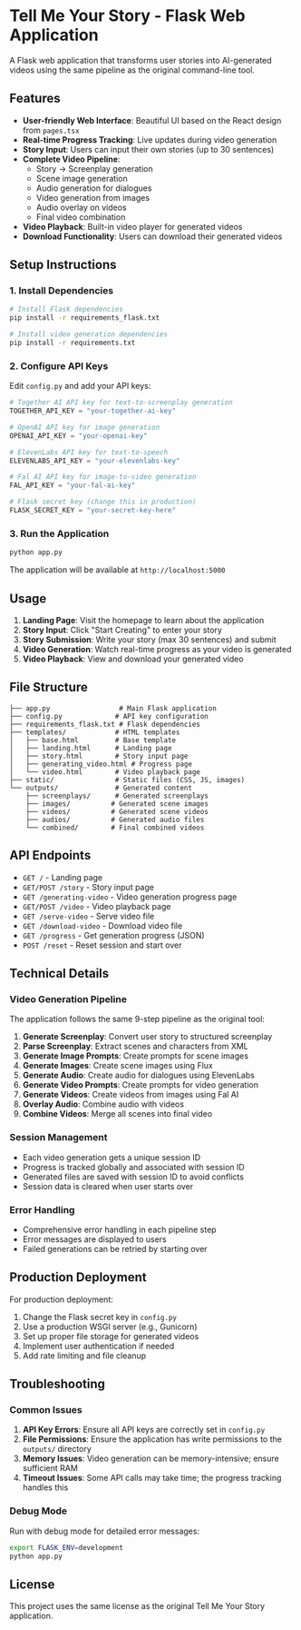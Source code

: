 # Tell Me Your Story - Flask Web Application

A Flask web application that transforms user stories into AI-generated videos using the same pipeline as the original command-line tool.

## Features

- **User-friendly Web Interface**: Beautiful UI based on the React design from `pages.tsx`
- **Real-time Progress Tracking**: Live updates during video generation
- **Story Input**: Users can input their own stories (up to 30 sentences)
- **Complete Video Pipeline**: 
  - Story → Screenplay generation
  - Scene image generation
  - Audio generation for dialogues
  - Video generation from images
  - Audio overlay on videos
  - Final video combination
- **Video Playback**: Built-in video player for generated videos
- **Download Functionality**: Users can download their generated videos

## Setup Instructions

### 1. Install Dependencies

```bash
# Install Flask dependencies
pip install -r requirements_flask.txt

# Install video generation dependencies
pip install -r requirements.txt
```

### 2. Configure API Keys

Edit `config.py` and add your API keys:

```python
# Together AI API key for text-to-screenplay generation
TOGETHER_API_KEY = "your-together-ai-key"

# OpenAI API key for image generation
OPENAI_API_KEY = "your-openai-key"

# ElevenLabs API key for text-to-speech
ELEVENLABS_API_KEY = "your-elevenlabs-key"

# Fal AI API key for image-to-video generation
FAL_API_KEY = "your-fal-ai-key"

# Flask secret key (change this in production)
FLASK_SECRET_KEY = "your-secret-key-here"
```

### 3. Run the Application

```bash
python app.py
```

The application will be available at `http://localhost:5000`

## Usage

1. **Landing Page**: Visit the homepage to learn about the application
2. **Story Input**: Click "Start Creating" to enter your story
3. **Story Submission**: Write your story (max 30 sentences) and submit
4. **Video Generation**: Watch real-time progress as your video is generated
5. **Video Playback**: View and download your generated video

## File Structure

```
├── app.py                 # Main Flask application
├── config.py             # API key configuration
├── requirements_flask.txt # Flask dependencies
├── templates/            # HTML templates
│   ├── base.html         # Base template
│   ├── landing.html      # Landing page
│   ├── story.html        # Story input page
│   ├── generating_video.html # Progress page
│   └── video.html        # Video playback page
├── static/               # Static files (CSS, JS, images)
└── outputs/              # Generated content
    ├── screenplays/      # Generated screenplays
    ├── images/          # Generated scene images
    ├── videos/          # Generated scene videos
    ├── audios/          # Generated audio files
    └── combined/        # Final combined videos
```

## API Endpoints

- `GET /` - Landing page
- `GET/POST /story` - Story input page
- `GET /generating-video` - Video generation progress page
- `GET/POST /video` - Video playback page
- `GET /serve-video` - Serve video file
- `GET /download-video` - Download video file
- `GET /progress` - Get generation progress (JSON)
- `POST /reset` - Reset session and start over

## Technical Details

### Video Generation Pipeline

The application follows the same 9-step pipeline as the original tool:

1. **Generate Screenplay**: Convert user story to structured screenplay
2. **Parse Screenplay**: Extract scenes and characters from XML
3. **Generate Image Prompts**: Create prompts for scene images
4. **Generate Images**: Create scene images using Flux
5. **Generate Audio**: Create audio for dialogues using ElevenLabs
6. **Generate Video Prompts**: Create prompts for video generation
7. **Generate Videos**: Create videos from images using Fal AI
8. **Overlay Audio**: Combine audio with videos
9. **Combine Videos**: Merge all scenes into final video

### Session Management

- Each video generation gets a unique session ID
- Progress is tracked globally and associated with session ID
- Generated files are saved with session ID to avoid conflicts
- Session data is cleared when user starts over

### Error Handling

- Comprehensive error handling in each pipeline step
- Error messages are displayed to users
- Failed generations can be retried by starting over

## Production Deployment

For production deployment:

1. Change the Flask secret key in `config.py`
2. Use a production WSGI server (e.g., Gunicorn)
3. Set up proper file storage for generated videos
4. Implement user authentication if needed
5. Add rate limiting and file cleanup

## Troubleshooting

### Common Issues

1. **API Key Errors**: Ensure all API keys are correctly set in `config.py`
2. **File Permissions**: Ensure the application has write permissions to the `outputs/` directory
3. **Memory Issues**: Video generation can be memory-intensive; ensure sufficient RAM
4. **Timeout Issues**: Some API calls may take time; the progress tracking handles this

### Debug Mode

Run with debug mode for detailed error messages:

```bash
export FLASK_ENV=development
python app.py
```

## License

This project uses the same license as the original Tell Me Your Story application. 